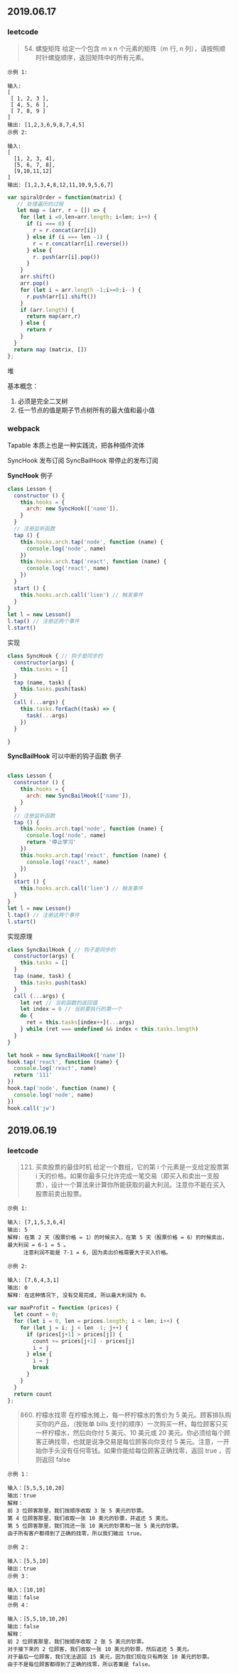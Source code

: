 ## 2019.06.17
### leetcode
> 54. 螺旋矩阵
> 给定一个包含 m x n 个元素的矩阵（m 行, n 列），请按照顺时针螺旋顺序，返回矩阵中的所有元素。

```
示例 1:

输入:
[
 [ 1, 2, 3 ],
 [ 4, 5, 6 ],
 [ 7, 8, 9 ]
]
输出: [1,2,3,6,9,8,7,4,5]
示例 2:

输入:
[
  [1, 2, 3, 4],
  [5, 6, 7, 8],
  [9,10,11,12]
]
输出: [1,2,3,4,8,12,11,10,9,5,6,7]
```

```javascript
var spiralOrder = function(matrix) {
   // 处理遍历的过程
   let map = (arr, r = []) => {
    for (let i =0,len=arr.length; i<len; i++) {
      if (i === 0) {
        r = r.concat(arr[i])
      } else if (i === len -1) {
        r = r.concat(arr[i].reverse())
      } else {
        r. push(arr[i].pop())
      }
    }
    arr.shift()
    arr.pop()
    for (let i = arr.length -1;i>=0;i--) {
      r.push(arr[i].shift())
    }
    if (arr.length) {
      return map(arr,r)
    } else {
      return r
    }
  }
  return map (matrix, [])
};
```

堆

基本概念：
1. 必须是完全二叉树
2. 任一节点的值是期子节点树所有的最大值和最小值

### webpack
Tapable 本质上也是一种实践流，把各种插件流体

SyncHook 发布订阅
SyncBailHook 带停止的发布订阅

**SyncHook**
例子
```javascript
class Lesson {
  constructor () {
    this.hooks = {
      arch: new SyncHook(['name']),
    }
  }
  // 注册监听函数
  tap () {
    this.hooks.arch.tap('node', function (name) {
      console.log('node', name)
    })
    this.hooks.arch.tap('react', function (name) {
      console.log('react', name)
    })
  }
  start () {
    this.hooks.arch.call('lien') // 触发事件
  }
}
let l = new Lesson()
l.tap() // 注册这两个事件
l.start()
```


实现
```javascript
class SyncHook { // 钩子是同步的
  constructor(args) {
    this.tasks = []
  }
  tap (name, task) {
    this.tasks.push(task)
  }
  call (...args) {
    this.tasks.forEach((task) => {
      task(...args)
    })
  }

}
```

**SyncBailHook**
可以中断的钩子函数
例子
```javascript

class Lesson {
  constructor () {
    this.hooks = {
      arch: new SyncBailHook(['name']),
    }
  }
  // 注册监听函数
  tap () {
    this.hooks.arch.tap('node', function (name) {
      console.log('node', name)
      return '停止学习'
    })
    this.hooks.arch.tap('react', function (name) {
      console.log('react', name)
    })
  }
  start () {
    this.hooks.arch.call('lien') // 触发事件
  }
}
let l = new Lesson()
l.tap() // 注册这两个事件
l.start()
```

实现原理
```javascript
class SyncBailHook { // 钩子是同步的
  constructor(args) {
    this.tasks = []
  }
  tap (name, task) {
    this.tasks.push(task)
  }
  call (...args) {
    let ret // 当前函数的返回值
    let index = 0 // 当前要执行的第一个
    do {
      ret = this.tasks[index++](...args)
    } while (ret === undefined && index < this.tasks.length)
  }
}

let hook = new SyncBailHook(['name'])
hook.tap('react', function (name) {
  console.log('react', name)
  return '111'
})
hook.tap('node', function (name) {
  console.log('node', name)
})
hook.call('jw')
```
## 2019.06.19
### leetcode

> 121. 买卖股票的最佳时机
> 给定一个数组，它的第 i 个元素是一支给定股票第 i 天的价格。如果你最多只允许完成一笔交易（即买入和卖出一支股票），设计一个算法来计算你所能获取的最大利润。注意你不能在买入股票前卖出股票。

```
示例 1:

输入: [7,1,5,3,6,4]
输出: 5
解释: 在第 2 天（股票价格 = 1）的时候买入，在第 5 天（股票价格 = 6）的时候卖出，最大利润 = 6-1 = 5 。
     注意利润不能是 7-1 = 6, 因为卖出价格需要大于买入价格。
```

```
示例 2:

输入: [7,6,4,3,1]
输出: 0
解释: 在这种情况下, 没有交易完成, 所以最大利润为 0。
```

```javascript
var maxProfit = function (prices) {
  let count = 0;
  for (let i = 0, len = prices.length; i < len; i++) {
    for (let j = i; j < len -1; j++) {
      if (prices[j+1] > prices[j]) {
        count += prices[j+1] - prices[j]
        i = j
      } else {
        i = j
        break
      }
    }
  }
  return count 
};
```

> 860. 柠檬水找零
> 在柠檬水摊上，每一杯柠檬水的售价为 5 美元。顾客排队购买你的产品，（按账单 bills 支付的顺序）一次购买一杯。每位顾客只买一杯柠檬水，然后向你付 5 美元、10 美元或 20 美元。你必须给每个顾客正确找零，也就是说净交易是每位顾客向你支付 5 美元。注意，一开始你手头没有任何零钱。如果你能给每位顾客正确找零，返回 true ，否则返回 false 
```
示例 1：

输入：[5,5,5,10,20]
输出：true
解释：
前 3 位顾客那里，我们按顺序收取 3 张 5 美元的钞票。
第 4 位顾客那里，我们收取一张 10 美元的钞票，并返还 5 美元。
第 5 位顾客那里，我们找还一张 10 美元的钞票和一张 5 美元的钞票。
由于所有客户都得到了正确的找零，所以我们输出 true。

```

```
示例 2：

输入：[5,5,10]
输出：true
示例 3：

输入：[10,10]
输出：false
示例 4：

输入：[5,5,10,10,20]
输出：false
解释：
前 2 位顾客那里，我们按顺序收取 2 张 5 美元的钞票。
对于接下来的 2 位顾客，我们收取一张 10 美元的钞票，然后返还 5 美元。
对于最后一位顾客，我们无法退回 15 美元，因为我们现在只有两张 10 美元的钞票。
由于不是每位顾客都得到了正确的找零，所以答案是 false。
```

